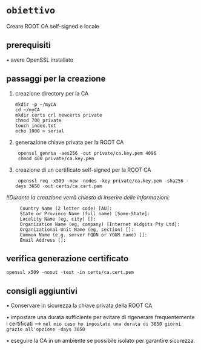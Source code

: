 # **`obiettivo`**
Creare ROOT CA self-signed e locale
## prerequisiti
• avere OpenSSL installato 
## passaggi per la creazione
1. creazione directory per la CA
    
       mkdir -p ~/myCA
       cd ~/myCA
       mkdir certs crl newcerts private
       chmod 700 private
       touch index.txt
       echo 1000 > serial
2. generazione chiave privata per la ROOT CA

        openssl genrsa -aes256 -out private/ca.key.pem 4096
        chmod 400 private/ca.key.pem
3. creazione di un certificato self-signed per la ROOT CA

        openssl req -x509 -new -nodes -key private/ca.key.pem -sha256 -days 3650 -out certs/ca.cert.pem
*!!Durante la creazione verrà chiesto di inserire delle informazioni:*

         Country Name (2 letter code) [AU]:
         State or Province Name (full name) [Some-State]:  
         Locality Name (eg, city) []:  
         Organization Name (eg, company) [Internet Widgits Pty Ltd]:  
         Organizational Unit Name (eg, section) []:  
         Common Name (e.g. server FQDN or YOUR name) []:  
         Email Address []:
## verifica generazione certificato 

    openssl x509 -noout -text -in certs/ca.cert.pem
## consigli aggiuntivi 
• Conservare in sicurezza la chiave privata della ROOT CA

• impostare una durata sufficiente per evitare di rigenerare frequentemente i certificati --> `nel mio caso ho impostato una durata di 3650 giorni grazie all'opzione -days 3650` 

• eseguire la CA in un ambiente se possibile isolato per garantire sicurezza.
